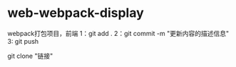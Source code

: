 # web-webpack-display
webpack打包项目，前端
1：git add .
2：git commit -m "更新内容的描述信息"
3: git push

git clone "链接"